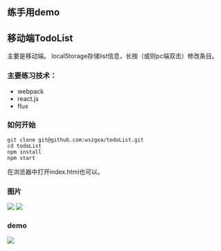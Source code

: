 ## 练手用demo

## 移动端TodoList

主要是移动端。
localStorage存储list信息，长按（或则pc端双击）修改条目。

### 主要练习技术：
* webpack
* react.js
* flux

### 如何开始

```sheel
git clone git@github.com:wszgxa/todoList.git
cd todoList
npm install
npm start
```
在浏览器中打开index.html也可以。
### 图片
![](http://7fvhwe.com1.z0.glb.clouddn.com/%E5%B1%8F%E5%B9%95%E5%BF%AB%E7%85%A7%202016-03-13%20%E4%B8%8B%E5%8D%8810.06.23.png)
![](http://7fvhwe.com1.z0.glb.clouddn.com/%E5%B1%8F%E5%B9%95%E5%BF%AB%E7%85%A7%202016-03-13%20%E4%B8%8B%E5%8D%8810.06.59.png)
### demo

![](http://7fvhwe.com1.z0.glb.clouddn.com/%E4%B8%8B%E8%BD%BD.png)

